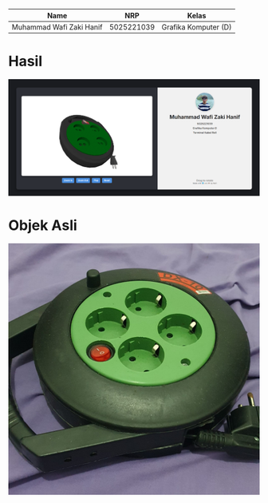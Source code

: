 | Name                     | NRP        | Kelas                |
| ------------------------ | ---------- | -------------------- |
| Muhammad Wafi Zaki Hanif | 5025221039 | Grafika Komputer (D) |

# Hasil

![GAMBAR HASIL](images/image.png)

# Objek Asli

![GAMBAR ASLI](images/terminal-asli.jpg)
